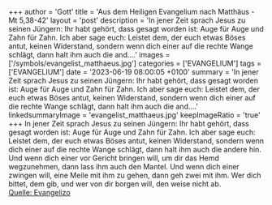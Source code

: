 +++
author = 'Gott'
title = 'Aus dem Heiligen Evangelium nach Matthäus - Mt 5,38-42'
layout = 'post'
description = 'In jener Zeit sprach Jesus zu seinen Jüngern: Ihr habt gehört, dass gesagt worden ist: Auge für Auge und Zahn für Zahn. Ich aber sage euch: Leistet dem, der euch etwas Böses antut, keinen Widerstand, sondern wenn dich einer auf die rechte Wange schlägt, dann halt ihm auch die and....'
images = ['/symbols/evangelist_matthaeus.jpg']
categories = ['EVANGELIUM']
tags = ['EVANGELIUM']
date = '2023-06-19 08:00:05 +0100'
summary = 'In jener Zeit sprach Jesus zu seinen Jüngern: Ihr habt gehört, dass gesagt worden ist: Auge für Auge und Zahn für Zahn. Ich aber sage euch: Leistet dem, der euch etwas Böses antut, keinen Widerstand, sondern wenn dich einer auf die rechte Wange schlägt, dann halt ihm auch die and....'
linkedsummaryImage = 'evangelist_matthaeus.jpg'
keepImageRatio = 'true'
+++
In jener Zeit sprach Jesus zu seinen Jüngern: Ihr habt gehört, dass gesagt worden ist: Auge für Auge und Zahn für Zahn.
Ich aber sage euch: Leistet dem, der euch etwas Böses antut, keinen Widerstand, sondern wenn dich einer auf die rechte Wange schlägt, dann halt ihm auch die andere hin.<!--more-->
Und wenn dich einer vor Gericht bringen will, um dir das Hemd wegzunehmen, dann lass ihm auch den Mantel.
Und wenn dich einer zwingen will, eine Meile mit ihm zu gehen, dann geh zwei mit ihm.
Wer dich bittet, dem gib, und wer von dir borgen will, den weise nicht ab.<br> [Quelle: Evangelizo](https://evangeliumtagfuertag.org/DE/gospel)